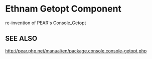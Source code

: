 # Ethnam Getopt Component

re-invention of PEAR's Console_Getopt

## SEE ALSO

http://pear.php.net/manual/en/package.console.console-getopt.php
